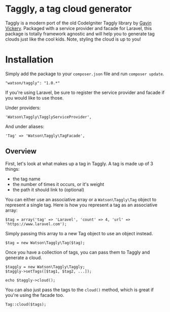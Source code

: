 Taggly, a tag cloud generator
=============================

Taggly is a modern port of the old CodeIgniter Taggly library by [Gavin Vickery](http://qompile.com/resources-downloads). Packaged with a service provider and facade for Laravel, this package is totally framework agnostic and will help you to generate tag clouds just like the cool kids. Note, styling the cloud is up to you!

# Installation

Simply add the package to your `composer.json` file and run `composer update`.

```
"watson/taggly": "1.0.*"
```

If you're using Laravel, be sure to register the service provider and facade if you would like to use those.

Under providers:

```
'Watson\Taggly\TagglyServiceProvider',
```

And under aliases:

```
'Tag' => 'Watson\Taggly\TagFacade',
```

## Overview

First, let's look at what makes up a tag in Taggly. A tag is made up of 3 things:

* the tag name
* the number of times it occurs, or it's weight
* the path it should link to (optional)

You can either use an associative array or a `Watson\Taggly\Tag` object to represent a single tag. Here is how you represent a tag as an associative array:

    $tag = array('tag' => 'Laravel', 'count' => 4, 'url' => 'https://www.laravel.com');

Simply passing this array to a new Tag object to use an object instead.

    $tag = new Watson\Taggly\Tag($tag);

Once you have a collection of tags, you can pass them to Taggly and generate a cloud.

    $taggly = new Watson\Taggly\Taggly;
    $taggly->setTags([$tag1, $tag2, ...]);

    echo $taggly->cloud();

You can also just pass the tags to the `cloud()` method, which is great if you're using the facade too.

    Tag::cloud($tags);